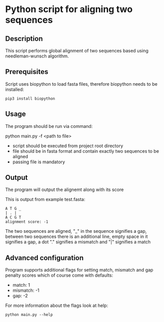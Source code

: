 # Python script for aligning two sequences

## Description

This script performs global alignment of two sequences based using needleman-wunsch algorithm. 

## Prerequisites 

Script uses biopython to load fasta files, therefore biopython needs to be installed:

```
pip3 install biopython
```

## Usage

The program should be run via command:

python main.py -f \<path to file>

* script should be executed from project root directory
* file should be in fasta format and contain exactly two sequences to be aligned
* passing file is mandatory

## Output

The program will output the alignemt along with its score

This is output from example test.fasta:
```
A T G _
| . |  
A C G T
alignment score: -1
```

The two sequences are aligned, "_" in the sequence signifies a gap, between two sequences there is an additional line, empty space in it signifies a gap, a dot "." signifies a mismatch and "|" signifies a match

## Advanced configuration

Program supports additional flags for setting match, mismatch and gap penalty scores which of course come with defaults:
* match: 1
* mismatch: -1
* gap: -2 

For more information about the flags look at help:
```
python main.py --help
```

